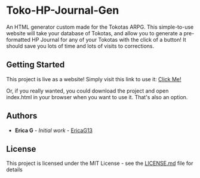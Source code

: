 # Toko-HP-Journal-Gen

An HTML generator custom made for the Tokotas ARPG. This simple-to-use website will take your database of Tokotas, and allow you to generate a pre-formatted HP Journal for any of your Tokotas with the click of a button! It should save you lots of time and lots of visits to corrections.

## Getting Started

This project is live as a website! Simply visit this link to use it: [Click Me!](https://ericag13.github.io/Toko-HP-Journal-Gen/)

Or, if you really wanted, you could download the project and open index.html in your browser when you want to use it. That's also an option.

## Authors

* **Erica G** - *Initial work* - [EricaG13](https://github.com/EricaG13)

## License

This project is licensed under the MIT License - see the [LICENSE.md](LICENSE.md) file for details